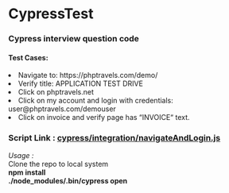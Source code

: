 # CypressTest
<h3> Cypress interview question code</h3>
<h4>Test Cases:</h4>
<li>Navigate to: https://phptravels.com/demo/</li>
<li>Verify title: APPLICATION TEST DRIVE</li>
<li>Click on phptravels.net</li>
<li>Click on my account and login with credentials: user@phptravels.com/demouser</li>
<li>Click on invoice and verify page has “INVOICE“ text.</li>
<h3>Script Link : <a href="https://github.com/SanilDsilva/cypressTest/blob/master/cypress/integration/navigateAndLogin.js">
  cypress/integration/navigateAndLogin.js</a></h3>

<i>Usage :</i><br/>
Clone the repo to local system<br/>
<b>npm install<br/>
./node_modules/.bin/cypress open</b><br/>
